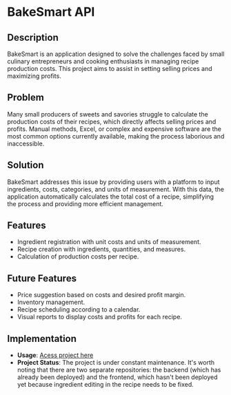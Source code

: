 # BakeSmart API

## Description

BakeSmart is an application designed to solve the challenges faced by small culinary entrepreneurs and cooking enthusiasts in managing recipe production costs. This project aims to assist in setting selling prices and maximizing profits.

## Problem

Many small producers of sweets and savories struggle to calculate the production costs of their recipes, which directly affects selling prices and profits. Manual methods, Excel, or complex and expensive software are the most common options currently available, making the process laborious and inaccessible.

## Solution

BakeSmart addresses this issue by providing users with a platform to input ingredients, costs, categories, and units of measurement. With this data, the application automatically calculates the total cost of a recipe, simplifying the process and providing more efficient management.

## Features

- Ingredient registration with unit costs and units of measurement.
- Recipe creation with ingredients, quantities, and measures.
- Calculation of production costs per recipe.

## Future Features

- Price suggestion based on costs and desired profit margin.
- Inventory management.
- Recipe scheduling according to a calendar.
- Visual reports to display costs and profits for each recipe.

## Implementation

- **Usage**: <a href="https://bakesmartback.onrender.com" target="_blank">Acess project here</a>
- **Project Status**: The project is under constant maintenance. It's worth noting that there are two separate repositories: the backend (which has already been deployed) and the frontend, which hasn't been deployed yet because ingredient editing in the recipe needs to be fixed.

